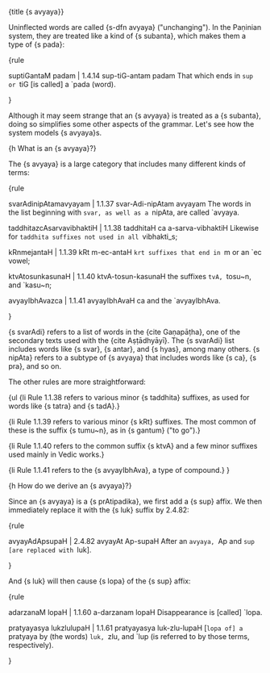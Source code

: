 {title {s avyaya}}

Uninflected words are called {s-dfn avyaya} ("unchanging"). In the Paṇinian
system, they are treated like a kind of {s subanta}, which makes them a type of
{s pada}:

{rule

suptiGantaM padam | 1.4.14
sup-tiG-antam padam
That which ends in `sup or `tiG [is called] a `pada (word).

}

Although it may seem strange that an {s avyaya} is treated as a {s subanta},
doing so simplifies some other aspects of the grammar. Let's see how the system
models {s avyaya}s.


{h What is an {s avyaya}?}

The {s avyaya} is a large category that includes many different kinds of terms:

{rule

svarAdinipAtamavyayam | 1.1.37
svar-Adi-nipAtam avyayam
The words in the list beginning with `svar, as well as a `nipAta, are called
`avyaya.

taddhitazcAsarvavibhaktiH | 1.1.38
taddhitaH ca a-sarva-vibhaktiH
Likewise for `taddhita suffixes not used in all `vibhakti_s;

kRnmejantaH | 1.1.39
kRt m-ec-antaH
`krt suffixes that end in `m or an `ec vowel;

ktvAtosunkasunaH | 1.1.40
ktvA-tosun-kasunaH
the suffixes `tvA, `tosu~n, and `kasu~n;

avyayIbhAvazca | 1.1.41
avyayIbhAvaH ca
and the `avyayIbhAva.

}

{s svarAdi} refers to a list of words in the {cite Gaṇapāṭha}, one of the
secondary texts used with the {cite Aṣṭādhyāyī}. The {s svarAdi} list includes
words like {s svar}, {s antar}, and {s hyas}, among many others. {s nipAta}
refers to a subtype of {s avyaya} that includes words like {s ca}, {s pra}, and
so on.

The other rules are more straightforward:

{ul
{li Rule 1.1.38 refers to various minor {s taddhita} suffixes, as used for words
like {s tatra} and {s tadA}.}

{li Rule 1.1.39 refers to various minor {s kRt} suffixes. The most common of these
is the suffix {s tumu~n}, as in {s gantum} ("to go").}

{li Rule 1.1.40 refers to the common suffix {s ktvA} and a few minor suffixes used
mainly in Vedic works.}

{li Rule 1.1.41 refers to the {s avyayIbhAva}, a type of compound.}
}


{h How do we derive an {s avyaya}?}

Since an {s avyaya} is a {s prAtipadika}, we first add a {s sup} affix. We then
immediately replace it with the {s luk} suffix by 2.4.82:

{rule

avyayAdApsupaH | 2.4.82
avyayAt Ap-supaH
After an `avyaya, `Ap and `sup [are replaced with `luk].

}

And {s luk} will then cause {s lopa} of the {s sup} affix:

{rule

adarzanaM lopaH | 1.1.60
a-darzanam lopaH
Disappearance is [called] `lopa.

pratyayasya lukzlulupaH | 1.1.61
pratyayasya luk-zlu-lupaH
[`lopa of] a `pratyaya by (the words) `luk, `zlu, and `lup (is referred to by those
terms, respectively).

}
